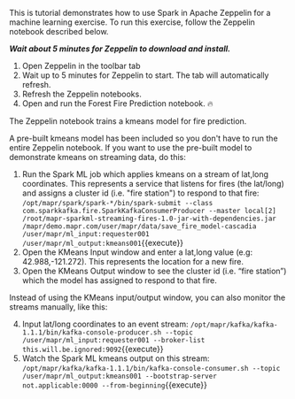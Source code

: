 This is tutorial demonstrates how to use Spark in Apache Zeppelin for a machine learning exercise. To run this exercise, follow the Zeppelin notebook described below.

***Wait about 5 minutes for Zeppelin to download and install.***

1. Open Zeppelin in the toolbar tab
2. Wait up to 5 minutes for Zeppelin to start. The tab will automatically refresh.
3. Refresh the Zeppelin notebooks. 
4. Open and run the Forest Fire Prediction notebook. 🔥

The Zeppelin notebook trains a kmeans model for fire prediction. 

A pre-built kmeans model has been included so you don't have to run the entire Zeppelin notebook. If you want to use the pre-built model to demonstrate kmeans on streaming data, do this:

1. Run the Spark ML job which applies kmeans on a stream of lat,long coordinates. This represents a service that listens for fires (the lat/long) and assigns a cluster id (i.e. "fire station") to respond to that fire:
`/opt/mapr/spark/spark-*/bin/spark-submit --class com.sparkkafka.fire.SparkKafkaConsumerProducer --master local[2] /root/mapr-sparkml-streaming-fires-1.0-jar-with-dependencies.jar /mapr/demo.mapr.com/user/mapr/data/save_fire_model-cascadia  /user/mapr/ml_input:requester001 /user/mapr/ml_output:kmeans001`{{execute}}
2. Open the KMeans Input window and enter a lat,long value (e.g: 42.988,-121.272). This represents the location for a new fire. 
3. Open the KMeans Output window to see the cluster id (i.e. “fire station”) which the model has assigned to respond to that fire.

Instead of using the KMeans input/output window, you can also monitor the streams manually, like this:

4. Input lat/long coordinates to an event stream: `/opt/mapr/kafka/kafka-1.1.1/bin/kafka-console-producer.sh --topic /user/mapr/ml_input:requester001 --broker-list this.will.be.ignored:9092`{{execute}}
5. Watch the Spark ML kmeans output on this stream: `/opt/mapr/kafka/kafka-1.1.1/bin/kafka-console-consumer.sh --topic /user/mapr/ml_output:kmeans001 --bootstrap-server not.applicable:0000 --from-beginning`{{execute}}


